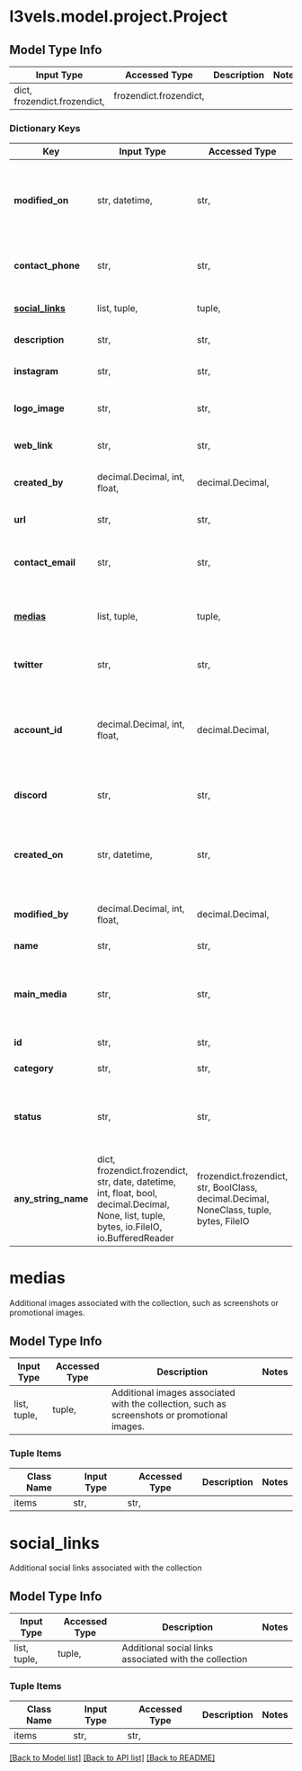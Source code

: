 # l3vels.model.project.Project

## Model Type Info
Input Type | Accessed Type | Description | Notes
------------ | ------------- | ------------- | -------------
dict, frozendict.frozendict,  | frozendict.frozendict,  |  | 

### Dictionary Keys
Key | Input Type | Accessed Type | Description | Notes
------------ | ------------- | ------------- | ------------- | -------------
**modified_on** | str, datetime,  | str,  | The date and time that the Game entity was last modified. | value must conform to RFC-3339 date-time
**contact_phone** | str,  | str,  |  A phone number for contacting the Game&#x27;s developers or support team. | 
**[social_links](#social_links)** | list, tuple,  | tuple,  | Additional social links associated with the collection | 
**description** | str,  | str,  | A brief description of the Game. | 
**instagram** | str,  | str,  | The link to the Game&#x27;s official Instagram account. | 
**logo_image** | str,  | str,  | The logo or icon associated with the Game. | 
**web_link** | str,  | str,  | The URL for the Game&#x27;s website or landing page. | 
**created_by** | decimal.Decimal, int, float,  | decimal.Decimal,  | The user or system that created the Game entity. | 
**url** | str,  | str,  | A unique URL for the game on the L3vels platform. | 
**contact_email** | str,  | str,  | An email address for contacting the Game&#x27;s developers or support team. | 
**[medias](#medias)** | list, tuple,  | tuple,  | Additional images associated with the collection, such as screenshots or promotional images. | 
**twitter** | str,  | str,  | The link to the Game&#x27;s official Twitter account. | 
**account_id** | decimal.Decimal, int, float,  | decimal.Decimal,  |  The unique identifier of the account that the Game belongs to. This allows developers to manage multiple Games across multiple accounts. | 
**discord** | str,  | str,  | The link to the Game&#x27;s Discord server. | 
**created_on** | str, datetime,  | str,  | The date and time that the Game entity was created. | value must conform to RFC-3339 date-time
**modified_by** | decimal.Decimal, int, float,  | decimal.Decimal,  | The user or system that last modified the Game entity. | 
**name** | str,  | str,  | The name of the Game. | 
**main_media** | str,  | str,  | The main or featured image associated with the Game. You can set it from the Dashboard as main image. | 
**id** | str,  | str,  | The unique identifier for the Game entity. | 
**category** | str,  | str,  | The category or genre of the Game. | 
**status** | str,  | str,  | The current status of the Game, such as \&quot;Draft\&quot;, \&quot;Active\&quot;, or \&quot;Inactive\&quot;. | 
**any_string_name** | dict, frozendict.frozendict, str, date, datetime, int, float, bool, decimal.Decimal, None, list, tuple, bytes, io.FileIO, io.BufferedReader | frozendict.frozendict, str, BoolClass, decimal.Decimal, NoneClass, tuple, bytes, FileIO | any string name can be used but the value must be the correct type | [optional]

# medias

Additional images associated with the collection, such as screenshots or promotional images.

## Model Type Info
Input Type | Accessed Type | Description | Notes
------------ | ------------- | ------------- | -------------
list, tuple,  | tuple,  | Additional images associated with the collection, such as screenshots or promotional images. | 

### Tuple Items
Class Name | Input Type | Accessed Type | Description | Notes
------------- | ------------- | ------------- | ------------- | -------------
items | str,  | str,  |  | 

# social_links

Additional social links associated with the collection

## Model Type Info
Input Type | Accessed Type | Description | Notes
------------ | ------------- | ------------- | -------------
list, tuple,  | tuple,  | Additional social links associated with the collection | 

### Tuple Items
Class Name | Input Type | Accessed Type | Description | Notes
------------- | ------------- | ------------- | ------------- | -------------
items | str,  | str,  |  | 

[[Back to Model list]](../../README.md#documentation-for-models) [[Back to API list]](../../README.md#documentation-for-api-endpoints) [[Back to README]](../../README.md)

